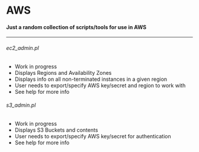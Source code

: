# AWS
#### Just a random collection of scripts/tools for use in AWS
---
###### ec2_admin.pl
* Work in progress
* Displays Regions and Availability Zones
* Displays info on all non-terminated instances in a given region
* User needs to export/specify AWS key/secret and region to work with
* See help for more info

###### s3_admin.pl
* Work in progress
* Displays S3 Buckets and contents
* User needs to export/specify AWS key/secret for authentication
* See help for more info


